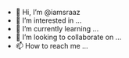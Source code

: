 - 👋 Hi, I’m @iamsraaz
- 👀 I’m interested in ...
- 🌱 I’m currently learning ...
- 💞️ I’m looking to collaborate on ...
- 📫 How to reach me ...

<!---
iamsraaz/iamsraaz is a ✨ special ✨ repository because its `README.md` (this file) appears on your GitHub profile.
You can click the Preview link to take a look at your changes.
--->
